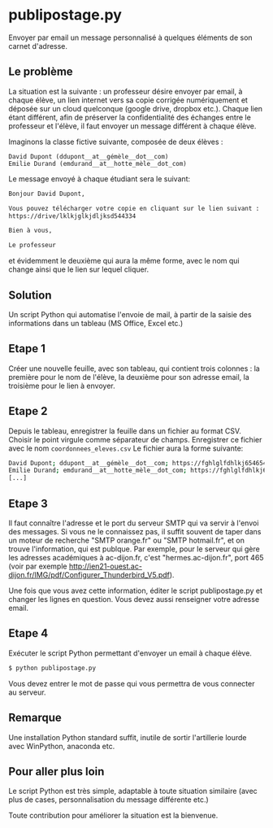 publipostage.py
===============

Envoyer par email un message personnalisé à quelques éléments de son carnet d'adresse.

Le problème
-----------

La situation est la suivante : un professeur désire envoyer par email, à chaque élève, un lien internet vers sa copie corrigée numériquement et déposée sur un cloud quelconque (google drive, dropbox etc.). Chaque lien étant différent, afin de préserver la confidentialité des échanges entre le professeur et l'élève, il faut envoyer un message différent à chaque élève.

Imaginons la classe fictive suivante, composée de deux élèves :

```
David Dupont (ddupont__at__gémèle__dot__com)
Emilie Durand (emdurand__at__hotte_mèle__dot_com)
```

Le message envoyé à chaque étudiant sera le suivant:

```bash
Bonjour David Dupont,

Vous pouvez télécharger votre copie en cliquant sur le lien suivant :
https://drive/lklkjglkjdljksd544334

Bien à vous,

Le professeur
```

et évidemment le deuxième qui aura la même forme, avec le nom qui change ainsi que le lien sur lequel cliquer.

Solution
--------
Un script Python qui automatise l'envoie de mail, à partir de la saisie des informations dans un tableau (MS Office, Excel etc.)

Etape 1
-------

Créer une nouvelle feuille, avec son tableau, qui contient trois colonnes : la première pour le nom de l'élève, la deuxième pour son adresse email, la troisième pour le lien à envoyer.

Etape 2
-------
Depuis le tableau, enregistrer la feuille dans un fichier au format CSV. Choisir le point virgule comme séparateur de champs.
Enregistrer ce fichier avec le nom ```coordonnees_eleves.csv```
Le fichier aura la forme suivante:

```bash
David Dupont; ddupont__at__gémèle__dot__com; https://fghlglfdhlkj654654654
Emilie Durand; emdurand__at__hotte_mèle__dot_com; https://fghlglfdhlkj654654997
[...]
```

Etape 3
-------
Il faut connaître l'adresse et le port du serveur SMTP qui va servir à l'envoi des messages. Si vous ne le connaissez pas, il suffit souvent de taper dans un moteur de recherche "SMTP orange.fr" ou "SMTP hotmail.fr", et on trouve l'information, qui est publque. Par exemple, pour le serveur qui gère les adresses académiques à ac-dijon.fr, c'est "hermes.ac-dijon.fr", port 465 (voir par exemple http://ien21-ouest.ac-dijon.fr/IMG/pdf/Configurer_Thunderbird_V5.pdf).

Une fois que vous avez cette information, éditer le script publipostage.py et changer les lignes en question. Vous devez aussi renseigner votre adresse email.

Etape 4
-------
Exécuter le script Python permettant d'envoyer un email à chaque élève.

```bash
$ python publipostage.py
```

Vous devez entrer le mot de passe qui vous permettra de vous connecter au serveur.

Remarque
--------
Une installation Python standard suffit, inutile de sortir l'artillerie lourde avec WinPython, anaconda etc.

Pour aller plus loin
--------------------
Le script Python est très simple, adaptable à toute situation similaire (avec plus de cases, personnalisation du message différente etc.)

Toute contribution pour améliorer la situation est la bienvenue.